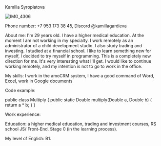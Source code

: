 Kamilla Syropiatova


![IMG_4306](https://user-images.githubusercontent.com/118223251/208242975-afae06ec-879a-4e3f-821d-bc4258b73ae0.JPG)


Phone number: +7 953 173 38 45, Discord @kamillagardieva 


About me: I'm 29 years old. I have a higher medical education. At the moment I am not working in my specialty. I work remotely as an administrator of a child development studio. I also study trading and investing. I studied at a financial school. I like to learn something new for myself, I decided to try myself in programming. This is a completely new direction for me. It's very interesting what I'll get. I would like to continue working remotely, and my intention is not to go to work in the office.


My skills: I work in the amoCRM system, I have a good command of Word, Excel, work in Google documents


Code example:

public class Multiply {
    public static Double multiply(Double a, Double b) {
        return a * b;
    }
}

Work experience:

Education: a higher medical education, trading and investment courses, RS school JS/ Front-End. Stage 0 (in the learning process).


My level of English: B1.

